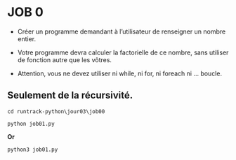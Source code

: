 # JOB 0 

* Créer un programme demandant à l’utilisateur de renseigner un nombre entier.

* Votre programme devra calculer la factorielle de ce nombre, sans utiliser de fonction autre que les vôtres. 

* Attention, vous ne devez utiliser ni while, ni for, ni foreach ni ... boucle.

##  Seulement de la récursivité.

`cd runtrack-python\jour03\job00`

`python job01.py`

**Or**

`python3 job01.py`